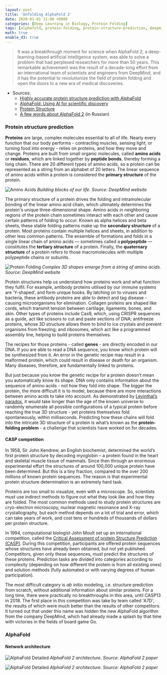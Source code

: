 ```yaml
---
layout: post
title: 'Unfolding AlphaFold 2'
date: 2020-01-01 11:00 +0800
categories: [Deep Learning in Biology, Protein Folding]
tags: [alphafold, protein-folding, protein-structure-prediction, deepmind]
math: true
enable_d3: true
---
```


> It was a breakthrough moment for science when AlphaFold 2, a deep-learning-based artificial intelligence system, was able to solve a problem that had perplexed researchers for more than 50 years. This remarkable achievement was the result of a decade-long effort from an international team of scientists and engineers from DeepMind, and it has the potential to revolutionize the field of protein folding and open the doors to a new era of medical discoveries.

- Sources:
	- [Highly accurate protein structure prediction with AlphaFold](https://www.nature.com/articles/s41586-021-03819-2) 
	- [AlphaFold: Using AI for scientific discovery](https://www.deepmind.com/blog/alphafold-using-ai-for-scientific-discovery-2020)
	- [Protein Structure](https://www.nature.com/scitable/topicpage/protein-structure-14122136/)
	- [A few words about AlphaFold 2](https://yakovlev.me/para-slov-za-alphafold2/) (in Russian)

### Protein structure prediction

**Proteins** are large, complex molecules essential to all of life. Nearly every function that our body performs - contracting muscles, sensing light, or turning food into energy - relies on proteins, and how they move and change. Proteins are built from small organic molecules, called **amino acids** or **residues**, which are linked together by **peptide bonds**, thereby forming a long chain. There are 20 different types of amino acids, so a protein can be represented as a string from an alphabet of 20 letters. The linear sequence of amino acids within a protein is considered the **primary structure** of the protein.

![Amino Acids]({{'/assets/img/amino-acids.png'|relative_url}})
*Building blocks of our life. Source: DeepMind website*

The primary structure of a protein drives the folding and intramolecular bonding of the linear amino acid chain, which ultimately determines the protein's unique three-dimensional shape. Amino acids in neighboring regions of the protein chain sometimes interact with each other and cause certain patterns of folding to occur. Known as alpha helices and beta sheets, these stable folding patterns make up the **secondary structure** of a protein. Most proteins contain multiple helices and sheets, in addition to other less common patterns. The ensemble of formations and folds in a single linear chain of amino acids — sometimes called a **polypeptide** — constitutes the **tertiary structure** of a protein. Finally, the **quaternary structure** of a protein refers to those macromolecules with multiple polypeptide chains or subunits. 

![Protein Folding]({{'/assets/img/protein-folding.svg'|relative_url}})
*Complex 3D shapes emerge from a string of amino acids. Source: DeepMind website*

Protein structures help us understand how proteins work and what function they fulfil. For example, antibody proteins utilised by our immune systems are ‘Y-shaped’, and form unique hooks. By latching on to viruses and bacteria, these antibody proteins are able to detect and tag disease - causing microorganisms for elimination. Collagen proteins are shaped like cords, which transmit tension between cartilage, ligaments, bones, and skin. Other types of proteins include Cas9, which, using CRISPR sequences as a guide, act like scissors to cut and paste sections of DNA; antifreeze proteins, whose 3D structure allows them to bind to ice crystals and prevent organisms from freezing; and ribosomes, which act like a programmed assembly line, helping to build proteins themselves.

The recipes for those proteins - called **genes** - are directly encoded in our DNA. If you are able to read a DNA sequence, you know which protein will be synthesized from it. An error in the genetic recipe may result in a malformed protein, which could result in disease or death for an organism. Many diseases, therefore, are fundamentally linked to proteins.

But just because you know the genetic recipe for a protein doesn’t mean you automatically know its shape. DNA only contains information about the sequence of amino acids - not how they fold into shape. The bigger the protein, the more difficult it is to model, because there are more interactions between amino acids to take into account. As demonstrated by [Levinthal’s paradox](https://en.wikipedia.org/wiki/Levinthal%27s_paradox), it would take longer than the age of the known universe to randomly enumerate all possible configurations of a typical protein before reaching the true 3D structure - yet proteins themselves fold spontaneously, within milliseconds. Predicting how these chains will fold into the intricate 3D structure of a protein is what’s known as the **protein-folding problem** - a challenge that scientists have worked on for decades.

#### CASP competition

In 1958, Sir John Kendrew, an English biochemist, determined the world’s first protein structure by decoding myoglobin – a protein found in the heart and skeletal muscle tissue of mammals. Since then through an enormous experimental effort the structures of around 100,000 unique protein have been determined. But this is a tiny fraction, compared to the over 200 millions of known protein sequences. The reason is that experimental protein structure determination is an extremely hard task.
 
Proteins are too small to visualize, even with a microscope. So, scientists must use indirect methods to figure out what they look like and how they are folded. The most common methods used to study protein structures are cryo-electron microscopy, nuclear magnetic resonance and X-ray crystallography, but each method depends on a lot of trial and error, which can take years of work, and cost tens or hundreds of thousands of dollars per protein structure. 

In 1994, computational biologist John Moult set up an international competition, called the [Critical Assessment of protein Structure Prediction (CASP)](https://predictioncenter.org/index.cgi). During this competition, participants are offered protein sequences whose structures have already been obtained, but not yet published. Competitors, given only these sequences, must predict the structures of these proteins. Prediction tasks are divided into categories according to complexity (depending on how different the protein is from all existing ones) and solution methods (fully automated or with varying degrees of human participation).

The most difficult category is *ab initio* modeling, i.e. structure prediction from scratch, without additional information about similar proteins. For a long time, there were practically no breakthroughs in this area, until CASP13 in 2018. The first place in this competition was take by team called 'A7D', the results of which were much better than the results of other competitors. It turned out that under this name was hidden the new AlphaFold algorithm from the company DeepMind, which had already made a splash by that time with victories in the fields of board game Go.

### AlphaFold

#### Network architecture

![AlphaFold Detailed]({{'/assets/img/alphafold-network.png'|relative_url}})
*AlphaFold 2 architecture. Source: AlphaFold 2 paper*


![AlphaFold Detailed]({{'/assets/img/alphafold-network-modified.png'|relative_url}})
*AlphaFold 2 architecture. Source: AlphaFold 2 paper*
